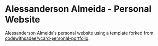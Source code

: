 # Alessanderson Almeida - Personal Website

Alessanderson Almeida's personal website using a template forked from [codewithsadee/vcard-personal-portfolio](http://github.com/codewithsadee/vcard-personal-portfolio).

